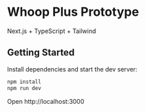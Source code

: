 # Whoop Plus Prototype

Next.js + TypeScript + Tailwind

## Getting Started

Install dependencies and start the dev server:

```bash
npm install
npm run dev
```

Open http://localhost:3000
